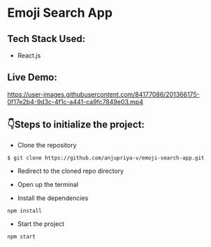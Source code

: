 # Emoji Search App

## Tech Stack Used:

- React.js

## Live Demo:

https://user-images.githubusercontent.com/84177086/201366175-0f17e2b4-9d3c-4f1c-a441-ca9fc7849e03.mp4

## :point_down:Steps to initialize the project:

- Clone the repository
```
$ git clone https://github.com/anjupriya-v/emoji-search-app.git
```
- Redirect to the cloned repo directory

- Open up the terminal 

- Install the dependencies
```
npm install
```
- Start the project 
```
npm start
```
